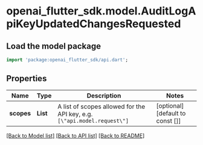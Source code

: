 # openai_flutter_sdk.model.AuditLogApiKeyUpdatedChangesRequested

## Load the model package
```dart
import 'package:openai_flutter_sdk/api.dart';
```

## Properties
Name | Type | Description | Notes
------------ | ------------- | ------------- | -------------
**scopes** | **List<String>** | A list of scopes allowed for the API key, e.g. `[\"api.model.request\"]` | [optional] [default to const []]

[[Back to Model list]](../README.md#documentation-for-models) [[Back to API list]](../README.md#documentation-for-api-endpoints) [[Back to README]](../README.md)


